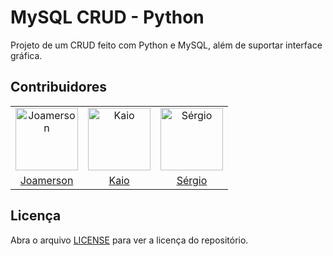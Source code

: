 # MySQL CRUD - Python

Projeto de um CRUD feito com Python e MySQL, além de suportar interface gráfica.

## Contribuidores

<table>
  <tbody>
    <tr>
      <td align="center" valign="top">
        <a href="https://github.com/JamesIslan">
          <img src="https://avatars.githubusercontent.com/u/69359116?v=4" width="100px;" alt="Joamerson">
        </a>
      </td>
      <td align="center" valign="top">
        <a href="https://github.com/kaiosilva13">
          <img src="https://avatars.githubusercontent.com/u/103119776?v=4" width="100px;" alt="Kaio">
        </a>
      </td>
      <td align="center" valign="top">
        <a href="https://github.com/sergiodantasz">
          <img src="https://avatars.githubusercontent.com/u/95090310?v=4" width="100px;" alt="Sérgio">
        </a>
      </td>
    </tr>
    <tr>
      <td align="center">
        <a href="https://github.com/JamesIslan">Joamerson</a>
      </td>
      <td align="center">
        <a href="https://github.com/kaiosilva13">Kaio</a>
      </td>
      <td align="center">
        <a href="https://github.com/sergiodantasz">Sérgio</a>
      </td>
    </tr>
  </tbody>
</table>

## Licença

Abra o arquivo [LICENSE](./LICENSE) para ver a licença do repositório.
